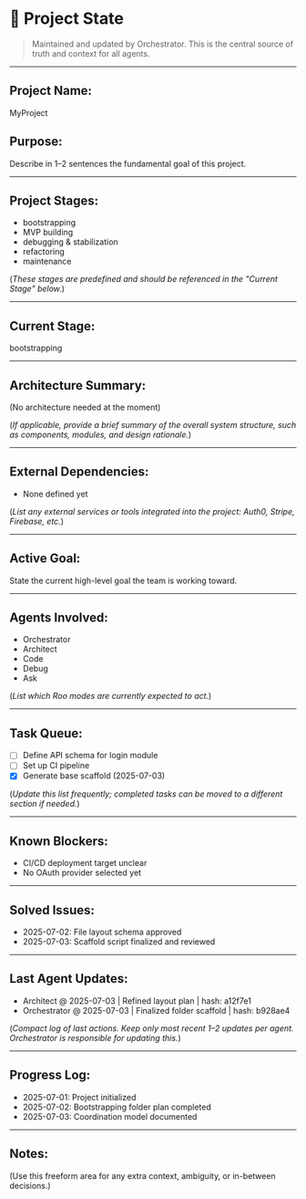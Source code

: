 # 🧭 Project State

> Maintained and updated by Orchestrator. This is the central source of truth and context for all agents.

---

## Project Name:
MyProject

## Purpose:
Describe in 1–2 sentences the fundamental goal of this project.

---

## Project Stages:
- bootstrapping
- MVP building
- debugging & stabilization
- refactoring
- maintenance

(*These stages are predefined and should be referenced in the "Current Stage" below.*)

---

## Current Stage:
bootstrapping

---

## Architecture Summary:
(No architecture needed at the moment)

(*If applicable, provide a brief summary of the overall system structure, such as components, modules, and design rationale.*)

---

## External Dependencies:
- None defined yet

(*List any external services or tools integrated into the project: Auth0, Stripe, Firebase, etc.*)

---

## Active Goal:
State the current high-level goal the team is working toward.

---

## Agents Involved:
- Orchestrator
- Architect
- Code
- Debug
- Ask

(*List which Roo modes are currently expected to act.*)

---

## Task Queue:
- [ ] Define API schema for login module
- [ ] Set up CI pipeline
- [x] Generate base scaffold (2025-07-03)

(*Update this list frequently; completed tasks can be moved to a different section if needed.*)

---

## Known Blockers:
- CI/CD deployment target unclear
- No OAuth provider selected yet

---

## Solved Issues:
- 2025-07-02: File layout schema approved
- 2025-07-03: Scaffold script finalized and reviewed

---

## Last Agent Updates:
- Architect @ 2025-07-03 | Refined layout plan | hash: a12f7e1
- Orchestrator @ 2025-07-03 | Finalized folder scaffold | hash: b928ae4

(*Compact log of last actions. Keep only most recent 1–2 updates per agent. Orchestrator is responsible for updating this.*)

---

## Progress Log:
- 2025-07-01: Project initialized
- 2025-07-02: Bootstrapping folder plan completed
- 2025-07-03: Coordination model documented

---

## Notes:
(Use this freeform area for any extra context, ambiguity, or in-between decisions.)
